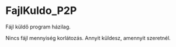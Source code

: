 # FajlKuldo_P2P
Fájl küldő program házilag.

Nincs fájl mennyiség korlátozás. Annyit küldesz, amennyit szeretnél.
